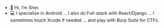 - 👋 Hi, I’m Sher.
- 💻 I specialize in Android ... I also do Full-stack with React/Django ... I sometimes touch Xcode if needed ... and play with Burp Suite for CTFs.  


<!---
sanginovs/sanginovs is a ✨ special ✨ repository because its `README.md` (this file) appears on your GitHub profile.
You can click the Preview link to take a look at your changes.
- 👀 I’m interested in ...
- 🌱 I’m currently learning ...
- 💞️ I’m looking to collaborate on ...
- 📫 How to reach me ...
--->
